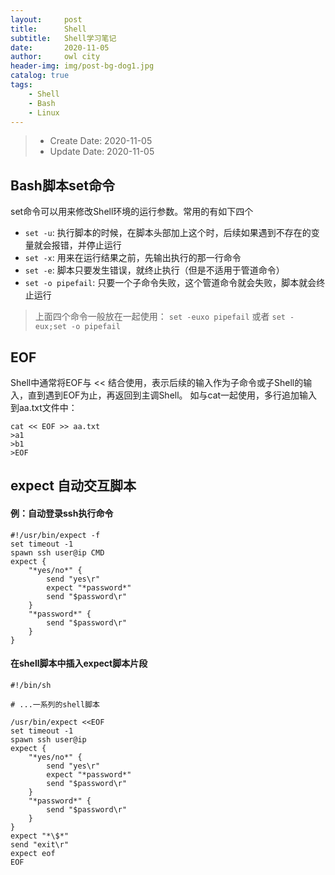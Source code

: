 ```yaml
---
layout:     post
title:      Shell
subtitle:   Shell学习笔记
date:       2020-11-05
author:     owl city
header-img: img/post-bg-dog1.jpg
catalog: true
tags:
    - Shell
    - Bash
    - Linux
---
```


> - Create Date: 2020-11-05
> - Update Date: 2020-11-05

## Bash脚本set命令
set命令可以用来修改Shell环境的运行参数。常用的有如下四个
- `set -u`: 执行脚本的时候，在脚本头部加上这个时，后续如果遇到不存在的变量就会报错，并停止运行
- `set -x`: 用来在运行结果之前，先输出执行的那一行命令
- `set -e`: 脚本只要发生错误，就终止执行（但是不适用于管道命令）
- `set -o pipefail`: 只要一个子命令失败，这个管道命令就会失败，脚本就会终止运行

> 上面四个命令一般放在一起使用： `set -euxo pipefail` 或者 `set -eux;set -o pipefail`

## EOF
Shell中通常将EOF与 << 结合使用，表示后续的输入作为子命令或子Shell的输入，直到遇到EOF为止，再返回到主调Shell。
如与cat一起使用，多行追加输入到aa.txt文件中：
```shell
cat << EOF >> aa.txt
>a1
>b1
>EOF
```

## expect 自动交互脚本
#### 例：自动登录ssh执行命令
```shell
#!/usr/bin/expect -f
set timeout -1
spawn ssh user@ip CMD
expect {
	"*yes/no*" {
		send "yes\r"
		expect "*password*"
		send "$password\r"
	}
	"*password*" {
		send "$password\r"
	}
}
```
#### 在shell脚本中插入expect脚本片段
```shell
#!/bin/sh

# ...一系列的shell脚本

/usr/bin/expect <<EOF
set timeout -1
spawn ssh user@ip
expect {
	"*yes/no*" {
		send "yes\r"
		expect "*password*"
		send "$password\r"
	}
	"*password*" {
		send "$password\r"
	}
}
expect "*\$*"
send "exit\r"
expect eof
EOF
```

